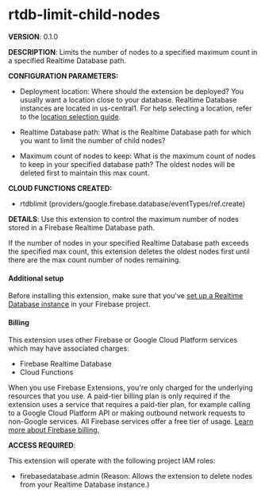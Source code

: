 # rtdb-limit-child-nodes

**VERSION**: 0.1.0

**DESCRIPTION**: Limits the number of nodes to a specified maximum count in a specified Realtime Database path.



**CONFIGURATION PARAMETERS:**

* Deployment location: Where should the extension be deployed? You usually want a location close to your database. Realtime Database instances are located in us-central1. For help selecting a location, refer to the [location selection guide](https://firebase.google.com/docs/functions/locations).

* Realtime Database path: What is the Realtime Database path for which you want to limit the number of child nodes?

* Maximum count of nodes to keep: What is the maximum count of nodes to keep in your specified database path? The oldest nodes will be deleted first to maintain this max count.



**CLOUD FUNCTIONS CREATED:**

* rtdblimit (providers/google.firebase.database/eventTypes/ref.create)



**DETAILS**: Use this extension to control the maximum number of nodes stored in a Firebase Realtime Database path.

If the number of nodes in your specified Realtime Database path exceeds the specified max count, this extension deletes the oldest nodes first until there are the max count number of nodes remaining.

#### Additional setup

Before installing this extension, make sure that you've [set up a Realtime Database instance](https://firebase.google.com/docs/database) in your Firebase project.

#### Billing

This extension uses other Firebase or Google Cloud Platform services which may have associated charges:

- Firebase Realtime Database
- Cloud Functions

When you use Firebase Extensions, you're only charged for the underlying resources that you use. A paid-tier billing plan is only required if the extension uses a service that requires a paid-tier plan, for example calling to a Google Cloud Platform API or making outbound network requests to non-Google services. All Firebase services offer a free tier of usage. [Learn more about Firebase billing.](https://firebase.google.com/pricing)



**ACCESS REQUIRED**:



This extension will operate with the following project IAM roles:

* firebasedatabase.admin (Reason: Allows the extension to delete nodes from your Realtime Database instance.)
